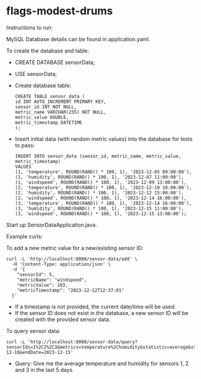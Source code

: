# flags-modest-drums

Instructions to run:

MySQL Database details can be found in application.yaml.

To create the database and table:
- CREATE DATABASE sensorData; 
- USE sensorData;
- Create database table:
  ```
  CREATE TABLE sensor_data (
  id INT AUTO_INCREMENT PRIMARY KEY,
  sensor_id INT NOT NULL,
  metric_name VARCHAR(255) NOT NULL,
  metric_value DOUBLE,
  metric_timestamp DATETIME
  );
  ```


- Insert initial data (with random metric values) into the database for tests to pass:
  ```
  INSERT INTO sensor_data (sensor_id, metric_name, metric_value, metric_timestamp)
  VALUES
  (1, 'temperature', ROUND(RAND() * 100, 1), '2023-12-05 09:00:00'),
  (1, 'humidity', ROUND(RAND() * 100, 1), '2023-12-07 11:00:00'),
  (1, 'windspeed', ROUND(RAND() * 100, 1), '2023-12-09 13:00:00'),
  (2, 'temperature', ROUND(RAND() * 100, 1), '2023-12-10 10:00:00'),
  (2, 'humidity', ROUND(RAND() * 100, 1), '2023-12-12 15:00:00'),
  (2, 'windspeed', ROUND(RAND() * 100, 1), '2023-12-14 16:00:00'),
  (3, 'temperature', ROUND(RAND() * 100, 1), '2023-12-14 16:00:00'),
  (3, 'humidity', ROUND(RAND() * 100, 1), '2023-12-15 11:00:00'),
  (3, 'windspeed', ROUND(RAND() * 100, 1), '2023-12-15 13:00:00');
  ```

Start up SensorDataApplication.java.

Example curls:

To add a new metric value for a new/existing sensor ID:
```
curl -L 'http://localhost:8080/sensor-data/add' \
  -H 'Content-Type: application/json' \
  -d '{
    "sensorId": 5,
    "metricName": "windspeed",
    "metricValue": 103,
    "metricTimestamp": "2023-12-12T12:37:01"
  }'
```
  - If a timestamp is not provided, the current date/time will be used.
  - If the sensor ID does not exist in the database, a new sensor ID will be created with the provided sensor data.


To query sensor data:
```
curl -L 'http://localhost:8080/sensor-data/query?sensorIds=1%2C2%2C3&metrics=temperature%2Chumidity&statistic=average&startDate=2023-12-10&endDate=2023-12-15'
``` 
- Query: Give me the average temperature and humidity for sensors 1, 2 and 3 in the last 5 days.
